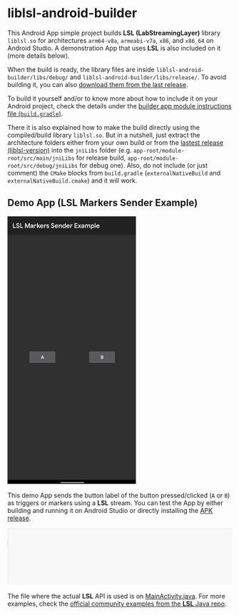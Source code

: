 # liblsl-android-builder
This Android App simple project builds __LSL (LabStreamingLayer)__ library `liblsl.so` for architectures `arm64-v8a`, `armeabi-v7a`, `x86`, and `x86_64` on Android Studio. A demonstration App that uses __LSL__ is also included on it (more details below).

When the build is ready, the library files are inside `liblsl-android-builder/libs/debug/` and `liblsl-android-builder/libs/release/`. To avoid building it, you can also [download them from the last release](https://github.com/mvidaldp/liblsl-android-builder/releases/latest).

To build it yourself and/or to know more about how to include it on your Android project, check the details under the [builder app module instructions file (`build.gradle`)](https://github.com/mvidaldp/liblsl-android-builder/blob/main/builder/build.gradle).

There it is also explained how to make the build directly using the compiled/build library `liblsl.so`. But in a nutshell, just extract the architecture folders either from your own build or from the [lastest release (liblsl-version)](https://github.com/mvidaldp/liblsl-android-builder/releases/latest) into the `jniLibs` folder (e.g. `app-root/module-root/src/main/jniLibs` for release build, `app-root/module-root/src/debug/jniLibs` for debug one). Also, do not include (or just comment) the `CMake` blocks from `build.gradle` (`externalNativeBuild` and `externalNativeBuild.cmake`) and it will work.

## Demo App (LSL Markers Sender Example)
<img src="https://github.com/mvidaldp/liblsl-android-builder/raw/main/media/app_screenshot.png" height="600">

This demo App sends the button label of the button pressed/clicked (`A` or `B`) as triggers or markers using a __LSL__ stream.
You can test the App by either building and running it on Android Studio or directly installing the [APK release](https://github.com/mvidaldp/liblsl-android-builder/releases/latest).

![keyboard-trigger](https://github.com/mvidaldp/liblsl-android-builder/raw/main/media/log_demo.gif)

The file where the actual __LSL__ API is used is on [MainActivity.java](https://github.com/mvidaldp/liblsl-android-builder/blob/main/builder/src/main/java/liblsl/android/builder/MainActivity.java). For more examples, check the [official community examples from the __LSL__ Java repo](https://github.com/labstreaminglayer/liblsl-Java/tree/master/src/examples).
